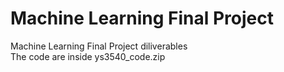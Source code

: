 # Machine Learning Final Project 

Machine Learning Final Project diliverables <br>
The code are inside ys3540_code.zip
